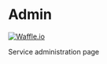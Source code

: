 # Admin
[![Waffle.io](https://img.shields.io/badge/waffle-board-78cbfd.svg?style=flat-square)](https://waffle.io/pokemon-club/admin)

Service administration page
